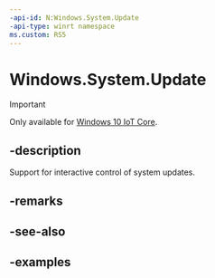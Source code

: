 ```yaml
---
-api-id: N:Windows.System.Update
-api-type: winrt namespace
ms.custom: RS5
---
```


<!-- Namespace syntax.
namespace Windows.System.Update 
-->

# Windows.System.Update

> [!IMPORTANT]
> Only available for [Windows 10 IoT Core](https://learn.microsoft.com/windows/iot-core/windows-iot-core).

## -description

Support for interactive control of system updates.

## -remarks

## -see-also

## -examples
